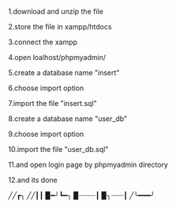 1.download and unzip the file

2.store the file in xampp/htdocs

3.connect the xampp

4.open loalhost/phpmyadmin/ 

5.create a database name "insert" 

6.choose import option

7.import the file "insert.sql"

8.create a database name "user_db" 

9.choose import option

10.import the file "user_db.sql"

11.and open login page by phpmyadmin directory

12.and its done

╱╱┏╮
╱╱┃┃
▉━╯┗━╮
▉┈┈┈┈┃
▉╮┈┈┈┃
╱╰━━━╯
